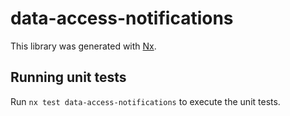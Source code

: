 # data-access-notifications

This library was generated with [Nx](https://nx.dev).

## Running unit tests

Run `nx test data-access-notifications` to execute the unit tests.
